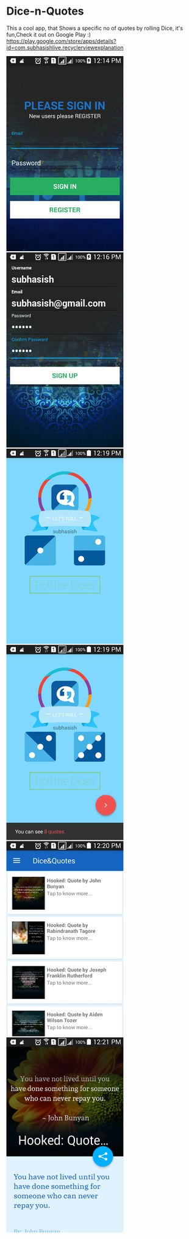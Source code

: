 # Dice-n-Quotes
This a cool app, that Shows a specific no of quotes by rolling Dice, it's fun,Check it out on Google Play :)
https://play.google.com/store/apps/details?id=com.subhasishlive.recyclerviewexplanation

![Login module](/01.png?raw=true "login module (using firebase)")
![Registration module](/02.png?raw=true "registration module (using firebase)")
![Roll Dice](/03.png?raw=true "Roll Dice")
![Rolled Dice](/03-a.png?raw=true "Rolled Dice")
![Lists of Quotes module](/04.png?raw=true "Lists of Quotes")
![Quotes Details module with sharing button](/05.png?raw=true "Quotes Details")
